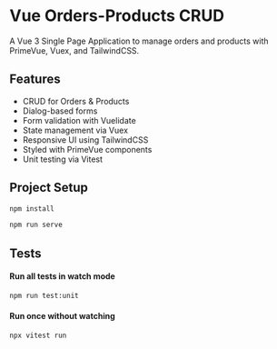 # Vue Orders-Products CRUD

A Vue 3 Single Page Application to manage orders and products with PrimeVue, Vuex, and TailwindCSS.

## Features

- CRUD for Orders & Products
- Dialog-based forms
- Form validation with Vuelidate
- State management via Vuex
- Responsive UI using TailwindCSS
- Styled with PrimeVue components
- Unit testing via Vitest

## Project Setup

```bash
npm install
```

```bash
npm run serve
```

## Tests

#### Run all tests in watch mode
```bash
npm run test:unit
```

#### Run once without watching
```bash
npx vitest run
```
